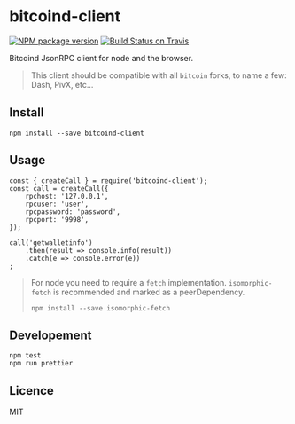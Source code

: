 # bitcoind-client

[![NPM package version][npm-svg]][npm-url]
[![Build Status on Travis][travis-svg]][travis-url]

Bitcoind JsonRPC client for node and the browser.

> This client should be compatible with all `bitcoin` forks, to name a few: Dash, PivX, etc...

## Install
```
npm install --save bitcoind-client
```

## Usage
```
const { createCall } = require('bitcoind-client');
const call = createCall({
    rpchost: '127.0.0.1',
    rpcuser: 'user',
    rpcpassword: 'password',
    rpcport: '9998',
});

call('getwalletinfo')
    .then(result => console.info(result))
    .catch(e => console.error(e))
;
```

> For node you need to require a `fetch` implementation.
> `isomorphic-fetch` is recommended and marked as a peerDependency.
> ```
> npm install --save isomorphic-fetch
> ```

## Developement
```
npm test
npm run prettier
```

## Licence
MIT

[npm-svg]: https://img.shields.io/npm/v/bitcoind-client.svg
[npm-url]: https://npmjs.org/package/bitcoind-client
[travis-svg]: https://travis-ci.org/lepetitbloc/bitcoind-client.svg
[travis-url]: https://travis-ci.org/lepetitbloc/bitcoind-client
